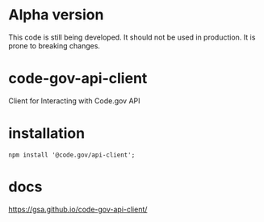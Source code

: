 # Alpha version
This code is still being developed.  It should not be used in production. It is prone to breaking changes.

# code-gov-api-client
Client for Interacting with Code.gov API

# installation
```
npm install '@code.gov/api-client';
```

# docs
https://gsa.github.io/code-gov-api-client/
